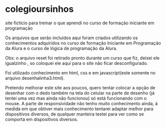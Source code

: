 # colegioursinhos
site ficticio para treinar o que aprendi no curso de formação iniciante em programação


Os arquivos que serão incluídos aqui foram criados utilizando os conhecimentos adquiridos no curso
de formação Iniciante em Programação da Alura e o curso de lógica de programação da Alura.

Obs: o arquivo reset foi retirado pronto durante um curso que fiz,  deixei ele igualzinho , so coloquei ele aqui para o site
não ficar desconfigurado.

Foi utilizado conhecimento em html, css e em javascript(este somente no arquivo desenhalinha3.html). 

Pretendo melhorar este site aos poucos, quero tentar colocar a opção de desenhar com o dedo também na tela
do celular na parte de desenho (já tentei uma vez mas ainda não funcionou) só está funcionando com o mouse. 
A parte de responsividade não tenho muito conhecimento ainda, à medida em que obtiver mais conhecimento tentarei 
adaptar melhor para dispositivos diversos, de qualquer manteira testei para ver como se comporta em dispositivos diversos.

